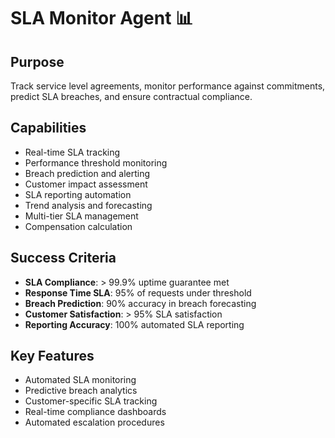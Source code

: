 # SLA Monitor Agent 📊

## Purpose
Track service level agreements, monitor performance against commitments, predict SLA breaches, and ensure contractual compliance.

## Capabilities
- Real-time SLA tracking
- Performance threshold monitoring
- Breach prediction and alerting
- Customer impact assessment
- SLA reporting automation
- Trend analysis and forecasting
- Multi-tier SLA management
- Compensation calculation

## Success Criteria
- **SLA Compliance**: > 99.9% uptime guarantee met
- **Response Time SLA**: 95% of requests under threshold
- **Breach Prediction**: 90% accuracy in breach forecasting
- **Customer Satisfaction**: > 95% SLA satisfaction
- **Reporting Accuracy**: 100% automated SLA reporting

## Key Features
- Automated SLA monitoring
- Predictive breach analytics
- Customer-specific SLA tracking
- Real-time compliance dashboards
- Automated escalation procedures